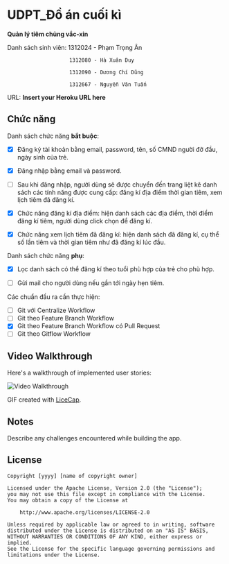 # UDPT_Đồ án cuối kì

**Quản lý tiêm chủng vắc-xin** 

Danh sách sinh viên:    1312024 - Phạm Trọng Ân
                        
                        1312080 - Hà Xuân Duy
                        
                        1312090 - Dương Chí Dũng 
                        
                        1312667 - Nguyễn Văn Tuấn

URL: **Insert your Heroku URL here**

## Chức năng

Danh sách chức năng **bắt buộc**:

* [x] Đăng ký tài khoản bằng email, password, tên, số CMND người đỡ đầu, ngày sinh của trẻ.
* [x] Đăng nhập bằng email và password.
* [ ] Sau khi đăng nhập, người dùng sẽ được chuyển đến trang liệt kê danh sách các tính năng được cung cấp: đăng kí địa điểm thời gian tiêm, xem lịch tiêm đã đăng kí.
* [x] Chức năng đăng kí địa điểm: hiện danh sách các địa điểm, thời điểm đăng kí tiêm, người dùng click chọn để đăng kí.
* [x] Chức năng xem lịch tiêm đã đăng kí: hiện danh sách đã đăng kí, cụ thể số lần tiêm và thời gian tiêm như đã đăng kí lúc đầu.


Danh sách chức năng **phụ**:
* [x] Lọc danh sách có thể đăng kí theo tuổi phù hợp của trẻ cho phù hợp.
* [ ] Gửi mail cho người dùng nếu gần tới ngày hẹn tiêm.


Các chuẩn đầu ra cần thực hiện:
* [ ] Git với Centralize Workflow
* [ ] Git theo Feature Branch Workflow
* [x] Git theo Feature Branch Workflow có Pull Request
* [ ] Git theo Gitflow Workflow
## Video Walkthrough

Here's a walkthrough of implemented user stories:

![Video Walkthrough](relative-path-to-your-gif-file-on-github-or-absolute-path-to-file-on-imgur-or-youtube)

GIF created with [LiceCap](http://www.cockos.com/licecap/).

## Notes

Describe any challenges encountered while building the app.

## License

    Copyright [yyyy] [name of copyright owner]

    Licensed under the Apache License, Version 2.0 (the "License");
    you may not use this file except in compliance with the License.
    You may obtain a copy of the License at

        http://www.apache.org/licenses/LICENSE-2.0

    Unless required by applicable law or agreed to in writing, software
    distributed under the License is distributed on an "AS IS" BASIS,
    WITHOUT WARRANTIES OR CONDITIONS OF ANY KIND, either express or implied.
    See the License for the specific language governing permissions and
    limitations under the License.

